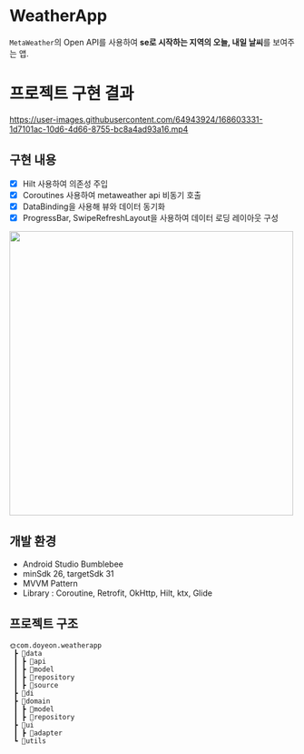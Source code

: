 # WeatherApp
`MetaWeather`의 Open API를 사용하여 **se로 시작하는 지역의 오늘, 내일 날씨**를 보여주는 앱.

# 프로젝트 구현 결과

https://user-images.githubusercontent.com/64943924/168603331-1d7101ac-10d6-4d66-8755-bc8a4ad93a16.mp4


## 구현 내용
- [x] Hilt 사용하여 의존성 주입
- [x] Coroutines 사용하여 metaweather api 비동기 호출
- [x] DataBinding을 사용해 뷰와 데이터 동기화
- [x] ProgressBar, SwipeRefreshLayout을 사용하여 데이터 로딩 레이아웃 구성

<img src="https://user-images.githubusercontent.com/64943924/168596487-bc2bf359-61fe-4fdd-b65d-fc08eb3bc223.png" width=500>

## 개발 환경
- Android Studio Bumblebee
- minSdk 26, targetSdk 31
- MVVM Pattern
- Library : Coroutine, Retrofit, OkHttp, Hilt, ktx, Glide

## 프로젝트 구조
```
🌞com.doyeon.weatherapp
 ┣ 📁data
 ┃ ┣ 📂api
 ┃ ┣ 📂model
 ┃ ┣ 📂repository
 ┃ ┣ 📂source
 ┣ 📂di
 ┣ 📁domain
 ┃ ┣ 📂model
 ┃ ┣ 📂repository
 ┣ 📂ui
 ┃ ┣ 📂adapter
 ┗ 📂utils
```
